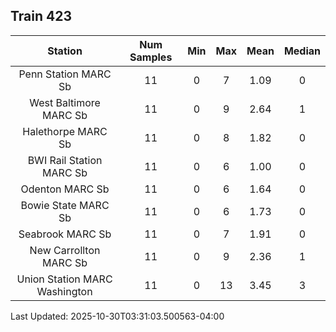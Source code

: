 ## Train 423

| Station | Num Samples | Min | Max | Mean | Median |
| :-----: | :---------: | :-: | :-: | :--: | :----: |
| Penn Station MARC Sb | 11 | 0 | 7 | 1.09 | 0 |
| West Baltimore MARC Sb | 11 | 0 | 9 | 2.64 | 1 |
| Halethorpe MARC Sb | 11 | 0 | 8 | 1.82 | 0 |
| BWI Rail Station MARC Sb | 11 | 0 | 6 | 1.00 | 0 |
| Odenton MARC Sb | 11 | 0 | 6 | 1.64 | 0 |
| Bowie State MARC Sb | 11 | 0 | 6 | 1.73 | 0 |
| Seabrook MARC Sb | 11 | 0 | 7 | 1.91 | 0 |
| New Carrollton MARC Sb | 11 | 0 | 9 | 2.36 | 1 |
| Union Station MARC Washington | 11 | 0 | 13 | 3.45 | 3 |


Last Updated: 2025-10-30T03:31:03.500563-04:00